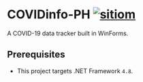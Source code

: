 # COVIDinfo-PH [![sitiom](https://circleci.com/gh/sitiom/CovidInfoPH.svg?style=svg&circle-token=5793cbc27f26da4a080ec4cc69a2f3cf4bb1ec3d)](https://circleci.com/gh/sitiom/CovidInfoPH/)

A COVID-19 data tracker built in WinForms.

## Prerequisites

- This project targets .NET Framework `4.8`.
